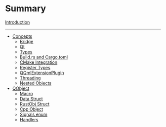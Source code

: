 <!--
SPDX-FileCopyrightText: 2021 Klarälvdalens Datakonsult AB, a KDAB Group company <info@kdab.com>
SPDX-FileContributor: Andrew Hayzen <andrew.hayzen@kdab.com>

SPDX-License-Identifier: MIT OR Apache-2.0
-->

# Summary

[Introduction](./index.md)

---

- [Concepts](./concepts/index.md)
    - [Bridge](./concepts/bridge.md)
    - [Qt](./concepts/qt.md)
    - [Types](./concepts/types.md)
    - [Build.rs and Cargo.toml](./concepts/build_rs_and_cargo.md)
    - [CMake Integration](./concepts/cmake.md)
    - [Register Types](./concepts/register_types.md)
    - [QQmlExtensionPlugin](./concepts/qqmlextensionplugin.md)
    - [Threading](./concepts/threading.md)
    - [Nested Objects](./concepts/nested_objects.md)
- [QObject](./qobject/index.md)
    - [Macro](./qobject/macro.md)
    - [Data Struct](./qobject/data_struct.md)
    - [RustObj Struct](./qobject/rustobj_struct.md)
    - [Cpp Object](./qobject/cpp_object.md)
    - [Signals enum](./qobject/signals_enum.md)
    - [Handlers](./qobject/handlers.md)
